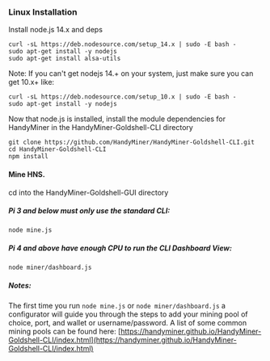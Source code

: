 ### Linux Installation

Install node.js 14.x and deps
```
curl -sL https://deb.nodesource.com/setup_14.x | sudo -E bash -
sudo apt-get install -y nodejs
sudo apt-get install alsa-utils
```
Note: If you can't get nodejs 14.+ on your system, just make sure you can get 10.x+ like:
```
curl -sL https://deb.nodesource.com/setup_10.x | sudo -E bash -
sudo apt-get install -y nodejs
```

Now that node.js is installed, install the module dependencies for HandyMiner in the HandyMiner-Goldshell-CLI directory
```
git clone https://github.com/HandyMiner/HandyMiner-Goldshell-CLI.git
cd HandyMiner-Goldshell-CLI
npm install
```

#### Mine HNS.

cd into the HandyMiner-Goldshell-GUI directory

##### Pi 3 and below must only use the standard CLI:
```
node mine.js
```

##### Pi 4 and above have enough CPU to run the CLI Dashboard View:
```
node miner/dashboard.js
```

##### Notes: 
The first time you run ```node mine.js``` or ```node miner/dashboard.js``` a configurator will guide you through the steps to add your mining pool of choice, port, and wallet or username/password. 
A list of some common mining pools can be found here: [https://handyminer.github.io/HandyMiner-Goldshell-CLI/index.html](https://handyminer.github.io/HandyMiner-Goldshell-CLI/index.html)
